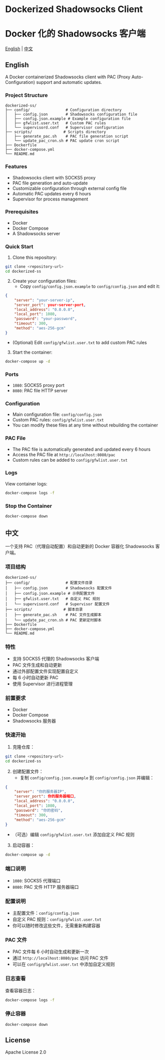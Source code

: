 # Dockerized Shadowsocks Client
# Docker 化的 Shadowsocks 客户端

[English](#english) | [中文](#中文)

## English

A Docker containerized Shadowsocks client with PAC (Proxy Auto-Configuration) support and automatic updates.

### Project Structure
```
dockerized-ss/
├── config/                # Configuration directory
│   ├── config.json        # Shadowsocks configuration file
│   ├── config.json.example # Example configuration file
│   ├── gfwlist.user.txt   # Custom PAC rules
│   └── supervisord.conf   # Supervisor configuration
├── scripts/              # Scripts directory
│   ├── generate_pac.sh    # PAC file generation script
│   └── update_pac_cron.sh # PAC update cron script
├── Dockerfile
├── docker-compose.yml
└── README.md
```

### Features
- Shadowsocks client with SOCKS5 proxy
- PAC file generation and auto-update
- Customizable configuration through external config file
- Automatic PAC updates every 6 hours
- Supervisor for process management

### Prerequisites
- Docker
- Docker Compose
- A Shadowsocks server

### Quick Start

1. Clone this repository:
```bash
git clone <repository-url>
cd dockerized-ss
```

2. Create your configuration files:
   - Copy `config/config.json.example` to `config/config.json` and edit it:
```json
{
    "server": "your-server-ip",
    "server_port": your-server-port,
    "local_address": "0.0.0.0",
    "local_port": 1080,
    "password": "your-password",
    "timeout": 300,
    "method": "aes-256-gcm"
}
```
   - (Optional) Edit `config/gfwlist.user.txt` to add custom PAC rules

3. Start the container:
```bash
docker-compose up -d
```

### Ports
- `1080`: SOCKS5 proxy port
- `8080`: PAC file HTTP server

### Configuration
- Main configuration file: `config/config.json`
- Custom PAC rules: `config/gfwlist.user.txt`
- You can modify these files at any time without rebuilding the container

### PAC File
- The PAC file is automatically generated and updated every 6 hours
- Access the PAC file at `http://localhost:8080/pac`
- Custom rules can be added to `config/gfwlist.user.txt`

### Logs
View container logs:
```bash
docker-compose logs -f
```

### Stop the Container
```bash
docker-compose down
```

## 中文

一个支持 PAC（代理自动配置）和自动更新的 Docker 容器化 Shadowsocks 客户端。

### 项目结构
```
dockerized-ss/
├── config/                # 配置文件目录
│   ├── config.json        # Shadowsocks 配置文件
│   ├── config.json.example # 示例配置文件
│   ├── gfwlist.user.txt   # 自定义 PAC 规则
│   └── supervisord.conf   # Supervisor 配置文件
├── scripts/              # 脚本目录
│   ├── generate_pac.sh    # PAC 文件生成脚本
│   └── update_pac_cron.sh # PAC 更新定时脚本
├── Dockerfile
├── docker-compose.yml
└── README.md
```

### 特性
- 支持 SOCKS5 代理的 Shadowsocks 客户端
- PAC 文件生成和自动更新
- 通过外部配置文件实现配置自定义
- 每 6 小时自动更新 PAC
- 使用 Supervisor 进行进程管理

### 前置要求
- Docker
- Docker Compose
- Shadowsocks 服务器

### 快速开始

1. 克隆仓库：
```bash
git clone <repository-url>
cd dockerized-ss
```

2. 创建配置文件：
   - 复制 `config/config.json.example` 到 `config/config.json` 并编辑：
```json
{
    "server": "你的服务器IP",
    "server_port": 你的服务器端口,
    "local_address": "0.0.0.0",
    "local_port": 1080,
    "password": "你的密码",
    "timeout": 300,
    "method": "aes-256-gcm"
}
```
   - （可选）编辑 `config/gfwlist.user.txt` 添加自定义 PAC 规则

3. 启动容器：
```bash
docker-compose up -d
```

### 端口说明
- `1080`: SOCKS5 代理端口
- `8080`: PAC 文件 HTTP 服务器端口

### 配置说明
- 主配置文件：`config/config.json`
- 自定义 PAC 规则：`config/gfwlist.user.txt`
- 你可以随时修改这些文件，无需重新构建容器

### PAC 文件
- PAC 文件每 6 小时自动生成和更新一次
- 通过 `http://localhost:8080/pac` 访问 PAC 文件
- 可以在 `config/gfwlist.user.txt` 中添加自定义规则

### 日志查看
查看容器日志：
```bash
docker-compose logs -f
```

### 停止容器
```bash
docker-compose down
```

## License
Apache License 2.0